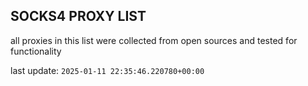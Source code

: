 ## SOCKS4 PROXY LIST

all proxies in this list were collected from open sources and tested for functionality

last update: `2025-01-11 22:35:46.220780+00:00`